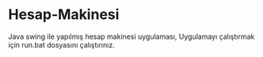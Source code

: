 # Hesap-Makinesi
Java swing ile yapılmış hesap makinesi uygulaması,
Uygulamayı çalıştırmak için run.bat dosyasını çalıştırınız.
